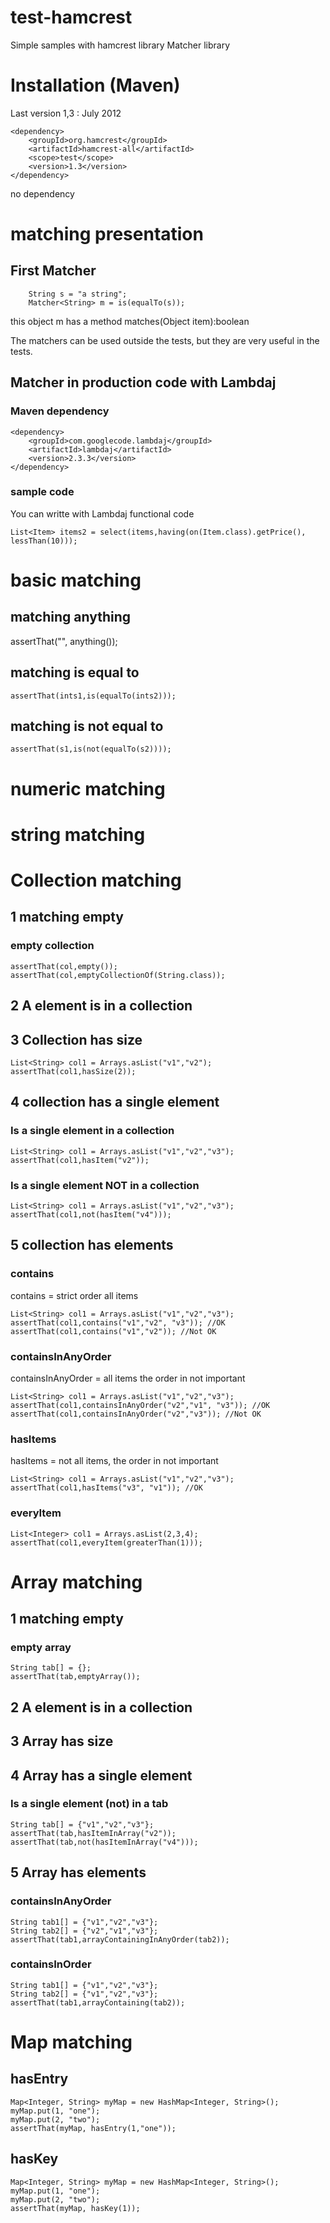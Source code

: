 # test-hamcrest
Simple samples with hamcrest library
Matcher library

# Installation (Maven)
Last version 1,3 : July 2012
```
<dependency>
	<groupId>org.hamcrest</groupId>
	<artifactId>hamcrest-all</artifactId>
	<scope>test</scope>
	<version>1.3</version>
</dependency>
```
no dependency

# matching presentation
## First Matcher
```
	String s = "a string";		
	Matcher<String> m = is(equalTo(s));
```
this object m has a method matches(Object item):boolean

The matchers can be used outside the tests, but they are very useful in the tests.

## Matcher in production code with Lambdaj
### Maven dependency
```
<dependency>
	<groupId>com.googlecode.lambdaj</groupId>
	<artifactId>lambdaj</artifactId>
	<version>2.3.3</version>
</dependency>
```
### sample code
You can writte with Lambdaj functional code
```
List<Item> items2 = select(items,having(on(Item.class).getPrice(), lessThan(10)));
```

# basic matching
## matching anything
assertThat("", anything());

## matching is equal to
```
assertThat(ints1,is(equalTo(ints2)));
```
## matching is not equal to
```
assertThat(s1,is(not(equalTo(s2))));
```

# numeric matching

# string matching

# Collection matching
## 1 matching empty
### empty collection
```
assertThat(col,empty());
assertThat(col,emptyCollectionOf(String.class));
```

## 2 A element is in a collection

## 3 Collection has size
```
List<String> col1 = Arrays.asList("v1","v2");
assertThat(col1,hasSize(2));
```
## 4 collection has a single element
### Is a single element in a collection
```	
List<String> col1 = Arrays.asList("v1","v2","v3");
assertThat(col1,hasItem("v2"));
```

### Is a single element NOT in a collection
```	
List<String> col1 = Arrays.asList("v1","v2","v3");
assertThat(col1,not(hasItem("v4")));
```

## 5 collection has elements
### contains
contains = strict order all items
```		
List<String> col1 = Arrays.asList("v1","v2","v3");
assertThat(col1,contains("v1","v2", "v3")); //OK
assertThat(col1,contains("v1","v2")); //Not OK
```
### containsInAnyOrder
containsInAnyOrder = all items the order in not important
```		
List<String> col1 = Arrays.asList("v1","v2","v3");
assertThat(col1,containsInAnyOrder("v2","v1", "v3")); //OK
assertThat(col1,containsInAnyOrder("v2","v3")); //Not OK
```
### hasItems
hasItems = not all items, the order in not important
```		
List<String> col1 = Arrays.asList("v1","v2","v3");
assertThat(col1,hasItems("v3", "v1")); //OK
```

### everyItem
```
List<Integer> col1 = Arrays.asList(2,3,4);
assertThat(col1,everyItem(greaterThan(1)));
```


# Array matching
## 1 matching empty
### empty array
```
String tab[] = {};
assertThat(tab,emptyArray());
```

## 2 A element is in a collection

## 3 Array has size

## 4 Array has a single element
### Is a single element (not) in a tab
```	
String tab[] = {"v1","v2","v3"};
assertThat(tab,hasItemInArray("v2"));
assertThat(tab,not(hasItemInArray("v4")));
```

## 5 Array has elements
### containsInAnyOrder
```	
String tab1[] = {"v1","v2","v3"};
String tab2[] = {"v2","v1","v3"};
assertThat(tab1,arrayContainingInAnyOrder(tab2));
```	
### containsInOrder 
```		
String tab1[] = {"v1","v2","v3"};
String tab2[] = {"v1","v2","v3"};
assertThat(tab1,arrayContaining(tab2));
```

# Map matching
## hasEntry
```
Map<Integer, String> myMap = new HashMap<Integer, String>();
myMap.put(1, "one");
myMap.put(2, "two"); 
assertThat(myMap, hasEntry(1,"one"));
```
## hasKey
```
Map<Integer, String> myMap = new HashMap<Integer, String>();
myMap.put(1, "one");
myMap.put(2, "two"); 
assertThat(myMap, hasKey(1));
```
